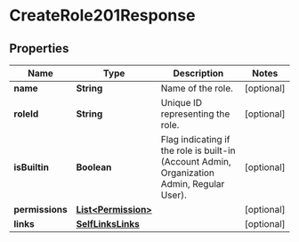 

# CreateRole201Response


## Properties

| Name | Type | Description | Notes |
|------------ | ------------- | ------------- | -------------|
|**name** | **String** | Name of the role. |  [optional] |
|**roleId** | **String** | Unique ID representing the role. |  [optional] |
|**isBuiltin** | **Boolean** | Flag indicating if the role is built-in (Account Admin, Organization Admin, Regular User). |  [optional] |
|**permissions** | [**List&lt;Permission&gt;**](Permission.md) |  |  [optional] |
|**links** | [**SelfLinksLinks**](SelfLinksLinks.md) |  |  [optional] |



